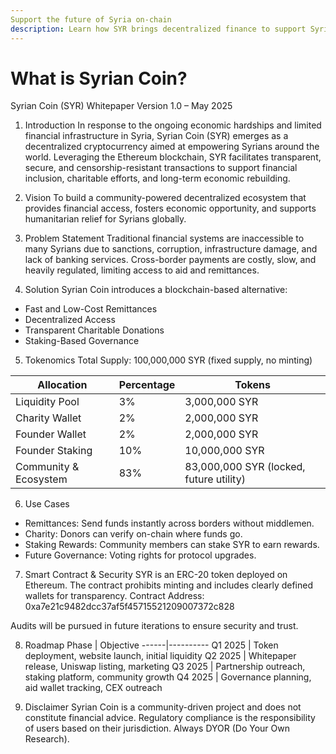 ```yaml
---
Support the future of Syria on-chain
description: Learn how SYR brings decentralized finance to support Syria’s economic future.
---
```


# What is Syrian Coin?
Syrian Coin (SYR) Whitepaper
Version 1.0 – May 2025

1. Introduction
In response to the ongoing economic hardships and limited financial infrastructure in Syria, Syrian Coin (SYR) emerges as a decentralized cryptocurrency aimed at empowering Syrians around the world. Leveraging the Ethereum blockchain, SYR facilitates transparent, secure, and censorship-resistant transactions to support financial inclusion, charitable efforts, and long-term economic rebuilding.

2. Vision
To build a community-powered decentralized ecosystem that provides financial access, fosters economic opportunity, and supports humanitarian relief for Syrians globally.

3. Problem Statement
Traditional financial systems are inaccessible to many Syrians due to sanctions, corruption, infrastructure damage, and lack of banking services. Cross-border payments are costly, slow, and heavily regulated, limiting access to aid and remittances.

4. Solution
Syrian Coin introduces a blockchain-based alternative:
- Fast and Low-Cost Remittances
- Decentralized Access
- Transparent Charitable Donations
- Staking-Based Governance

5. Tokenomics
Total Supply: 100,000,000 SYR (fixed supply, no minting)

Allocation        | Percentage | Tokens        
------------------|------------|---------------
Liquidity Pool    | 3%         | 3,000,000 SYR 
Charity Wallet    | 2%         | 2,000,000 SYR 
Founder Wallet    | 2%         | 2,000,000 SYR 
Founder Staking   | 10%        | 10,000,000 SYR 
Community & Ecosystem | 83%     | 83,000,000 SYR (locked, future utility)

6. Use Cases
- Remittances: Send funds instantly across borders without middlemen.
- Charity: Donors can verify on-chain where funds go.
- Staking Rewards: Community members can stake SYR to earn rewards.
- Future Governance: Voting rights for protocol upgrades.

7. Smart Contract & Security
SYR is an ERC-20 token deployed on Ethereum. The contract prohibits minting and includes clearly defined wallets for transparency. Contract Address:  
0xa7e21c9482dcc37af5f45715521209007372c828

Audits will be pursued in future iterations to ensure security and trust.

8. Roadmap
Phase | Objective
------|----------
Q1 2025 | Token deployment, website launch, initial liquidity
Q2 2025 | Whitepaper release, Uniswap listing, marketing
Q3 2025 | Partnership outreach, staking platform, community growth
Q4 2025 | Governance planning, aid wallet tracking, CEX outreach

9. Disclaimer
Syrian Coin is a community-driven project and does not constitute financial advice. Regulatory compliance is the responsibility of users based on their jurisdiction. Always DYOR (Do Your Own Research).

